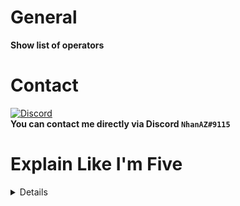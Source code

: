 # General
**Show list of operators**

# Contact
[![Discord](https://img.shields.io/discord/986553214889517088?label=discord&color=7289DA&logo=discord)](https://discord.gg/j2X83ujT6c)\
**You can contact me directly via Discord `NhanAZ#9115`**

# Explain Like I'm Five

<details>

## General
Show operator list when using `/oplist` command

## Commands

| Commands | Description | Usage | Aliases | Permission | Permission Message |
| -------- | ----------- | ----- | ------- | ---------- | ------------------ |
| /oplist | Show list of operators | N/A | ["/ops"] | oplist.command | N/A |

## Permissions
| Permissions | Description | Default |
| ----------- | ----------- | ------- |
| oplist.command | Permission for /oplist | true |

## Setup
How to setup? Very simple! Follow the steps below:
- Step 1: Download plugins
- Step 2: Place downloaded plugin in the `plugins` folder
- Step 2: Start the server
- Step 3: Enjoy!

## Configs

<details>

<summary>config.yml</summary>

```yaml
---
# {page} : Number of pages players see when using /oplist
# {maxPage} : Maximum arguments the user can enter in /oplist [Arguments]
# {totalOpsOnline} : The number of operators is online in the server
opListTag: "&6- List of operators &f[&b{page} &6of &b{maxPage}&f] &f[&9Onlines&f: &a{totalOpsOnline}&f] &6-"

# {numericalOrder} : The ordinal number of the operator
# {opName} : Operator name
# {onlineStatus} : Operator online status
opListFormat: "&e» &a{numericalOrder}. &9{opName} &f[{onlineStatus}&f]"

# {onlineStatus} : Online Tag
onlineStatusTag: "&aOnline"
# {onlineStatus} : Offline Tag
offlineStatusTag: "&cOffline"

# The message sent to the user when the argument they entered does not exist
pageNotFound: "&e» §cPage not found!"

# Messages sent to users when the server does not have an operator
noOperator: "§e» §cNo operator!"

# Last line of a page
# You can disable this by below:
# endPage: ""
endPage: "&6==========================================="

# Number of operators in a page
perPage: 5
...

```

</details>

## Changelogs

| Versions | What's new? |
| -------- | ----------- |
| 2.0.1 | - Code improvements<br>+ Now you can edit the message format in the configuration |


## Shields

<details>

<summary>Poggit Shields</summary>

[![State](https://poggit.pmmp.io/shield.state/FertilizerParticles)](https://poggit.pmmp.io/p/FertilizerParticles)
[![API](https://poggit.pmmp.io/shield.api/FertilizerParticles)](https://poggit.pmmp.io/p/FertilizerParticles)
[![Downloads Total](https://poggit.pmmp.io/shield.dl.total/FertilizerParticles)](https://poggit.pmmp.io/p/FertilizerParticles)
[![Downloads](https://poggit.pmmp.io/shield.dl/FertilizerParticles)](https://poggit.pmmp.io/p/FertilizerParticles)
[![Lint](https://poggit.pmmp.io/ci.shield/nhanaz-pm-pl/CropGrowth/FertilizerParticles)](https://poggit.pmmp.io/ci/nhanaz-pm-pl/CropGrowth/FertilizerParticles)

</details>

<details>

<summary>Other Shields</summary>

[![Issues](https://img.shields.io/github/issues/nhanaz-pm-pl/OpList)](https://github.com/nhanaz-pm-pl/OpList/issues)
[![Forks](https://img.shields.io/github/forks/nhanaz-pm-pl/OpList)](https://github.com/nhanaz-pm-pl/OpList/network/members)
[![Stars](https://img.shields.io/github/stars/nhanaz-pm-pl/OpList)](https://github.com/nhanaz-pm-pl/OpList/stargazers)
[![License](https://img.shields.io/github/license/nhanaz-pm-pl/OpList)](https://github.com/nhanaz-pm-pl/OpList/blob/master/LICENSE)
[![Discord](https://img.shields.io/discord/986553214889517088?label=discord&color=7289DA&logo=discord)](https://discord.gg/j2X83ujT6c)

</details>

## Licensing information
[![License](https://img.shields.io/github/license/nhanaz-pm-pl/OpList)](https://github.com/nhanaz-pm-pl/OpList/blob/master/LICENSE)\
This project is licensed under `GNU General Public License v3.0`. Please see the [LICENSE](https://github.com/nhanaz-pm-pl/OpList/blob/master/LICENSE) file for details.

</details>

